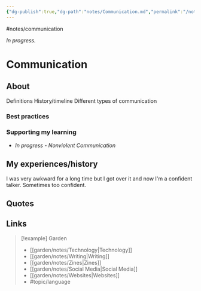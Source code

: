 ```yaml
---
{"dg-publish":true,"dg-path":"notes/Communication.md","permalink":"/notes/communication/","created":"2025-03-17T17:45:58.746-04:00","updated":"2025-03-22T22:37:43.929-04:00"}
---
```


#notes/communication

*In progress.*
# Communication 
## About
Definitions
History/timeline
Different types of communication
### Best practices
### Supporting my learning
- *In progress - Nonviolent Communication*

## My experiences/history
I was very awkward for a long time but I got over it and now I'm a confident talker. Sometimes too confident.

## Quotes


## Links

> [!example] Garden
> - [[garden/notes/Technology\|Technology]]
> - [[garden/notes/Writing\|Writing]]
> - [[garden/notes/Zines\|Zines]]
> - [[garden/notes/Social Media\|Social Media]]
> - [[garden/notes/Websites\|Websites]]
> - #topic/language

